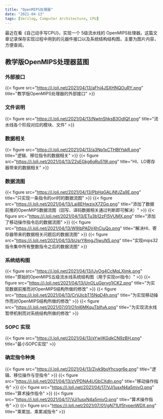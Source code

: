 ```yaml
---
title: "OpenMIPS处理器"
date: "2021-04-13"
tags: [Verilog, Computer Architecture, CPU]
---
```


最近在看《自己动手写CPU》，实现一个 5级流水线的 OpenMIPS处理器。这篇文章记录保存实现过程中用到的元器件接口以及系统结构结构图，主要为图片内容，方便查阅。

## 教学版OpenMIPS处理器蓝图

### 外部接口
{{< figure src="https://i.loli.net/2021/04/13/aFhj4JSXHNQOuRY.png" title="教学版OpenMIPS处理器的外部接口" >}}

### 文件说明
{{< figure src="https://i.loli.net/2021/04/13/NwtnShksB3OdIQf.png" title="流水线各个阶段对应的模块、文件" >}}

### 数据相关
{{< figure src="https://i.loli.net/2021/04/13/a3Np1xCTHBtYskR.png" title="逻辑、移位指令的数据相关" >}}
{{< figure src="https://i.loli.net/2021/04/13/Z2sEGkg6qRu519l.png" title="HI、LO寄存器带来的数据相关" >}}

### 数据流图
{{< figure src="https://i.loli.net/2021/04/13/PbHqGALiNfJZa9E.png" title="只实现一条指令的ori时的数据流图" >}}
{{< figure src="https://i.loli.net/2021/04/13/Lai8EHwzjxX7ZGq.png" title="添加了数据前推的OpenMIPS数据流图（回写、译码数据相关通过判断即可解决）" >}}
{{< figure src="https://i.loli.net/2021/04/13/ETu3b12zFl5VUMX.png" title="添加了移动操作指令后的数据流图" >}}
{{< figure src="https://i.loli.net/2021/04/13/W9IbPADV4hCjuQo.png" title="解决HI、寄存器带来的数据相关问题后的数据流图" >}}
{{< figure src="https://i.loli.net/2021/04/13/bUsrY8mgJ1jwuNS.png" title="实现mips32指令集中所有整数指令之后的数据流图" >}}

### 系统结构图
{{< figure src="https://i.loli.net/2021/04/13/IJyOg4CcMqLXlmk.png" title="原始的OpenMIPS五级流水线系统结构图（用于实现ori指令）" >}}
{{< figure src="https://i.loli.net/2021/04/13/UnOLuGprvg1jCK2.png" title="为实现数据前推而对OpenMIPS结构所做的修改" >}}
{{< figure src="https://i.loli.net/2021/04/13/CrVJicbT15NqD4h.png" title="为实现移动操作而对OpenMIPS结构所做的修改" >}}
{{< figure src="https://i.loli.net/2021/07/01/O1nl6MKquTbIfvA.png" title="为实现流水线暂停机制而对系统结构所做的修改" >}}

### SOPC 实现
{{< figure src="https://i.loli.net/2021/04/13/sYwiIKGdkCN9zBH.png" title="最小SOPC实现" >}}

### 确定指令种类
{{< figure src="https://i.loli.net/2021/04/13/Zjyk9boYhcsgr6e.png" title="逻辑、移位操作与空指令" >}}
{{< figure src="https://i.loli.net/2021/04/13/zVPDNA4UGbCXdln.png" title="移动操作指令" >}}
{{< figure src="https://i.loli.net/2021/04/17/VJj1usxN4a5mivO.png" title="算术操作指令" >}}
{{< figure src="https://i.loli.net/2021/04/17/VJj1usxN4a5mivO.png" title="算术操作指令" >}}
{{< figure src="https://i.loli.net/2021/07/01/gN71Uf5typenWDX.png" title="乘累加、乘累减指令" >}}
